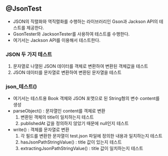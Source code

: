 ## @JsonTest

- JSON의 직렬화와 역직렬화를 수행하는 라이브러리인 Gson과 Jackson API의 테스트를 제공한다.
- GsonTester와 JacksonTester를 사용하여 테스트를 수행한다.
- 여기서는 Jackson API를 이용해서 테스트한다.



### JSON 두 가지 테스트

1. 문자열로 나열된 JSON 데이터를 객체로 변환하여 변환된 객체값을 테스트
2. JSON 데이터를 문자열로 변환하여 변환된 문자열을 테스트



### json_테스트()

- 여기서는 테스트용 Book 객체와 JSON 포맷으로 된 String형의 변수 content를 생성
- parseObject() : 문자열인 content를 객체로 변환
  1. 변환된 객체의 title이 일치하는지 테스트
  2. publishedAt 값을 정의하지 않았기 때문에 null인지 테스트
- write() : 객체를 문자열로 변환
  1. 각 필드를 변환한 문자열이 test.json 파일에 정의한 내용과 일치하는지 테스트
  2. hasJsonPathStringValue() : title 값이 있는지 테스트
  3. extractingJsonPathStringValue() : title 값이 일치하는지 테스트